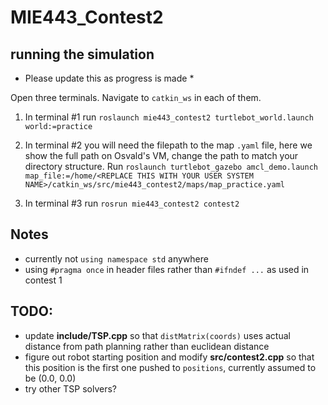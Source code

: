 # MIE443_Contest2

## running the simulation

* Please update this as progress is made *

Open three terminals. Navigate to `catkin_ws` in each of them.

1. In terminal #1 run `roslaunch mie443_contest2 turtlebot_world.launch world:=practice`

2. In terminal #2 you will need the filepath to the map `.yaml` file, here we show the full path on Osvald's VM, change the path to match your directory structure. Run `roslaunch turtlebot_gazebo amcl_demo.launch map_file:=/home/<REPLACE THIS WITH YOUR USER SYSTEM NAME>/catkin_ws/src/mie443_contest2/maps/map_practice.yaml`

3. In terminal #3 run `rosrun mie443_contest2 contest2`

## Notes
- currently not `using namespace std` anywhere
- using `#pragma once` in header files rather than `#ifndef ...` as used in contest 1

## TODO:
- update **include/TSP.cpp** so that `distMatrix(coords)` uses actual distance from path planning rather than euclidean distance
- figure out robot starting position and modify **src/contest2.cpp** so that this position is the first one pushed to `positions`, currently assumed to be (0.0, 0.0)
- try other TSP solvers?
